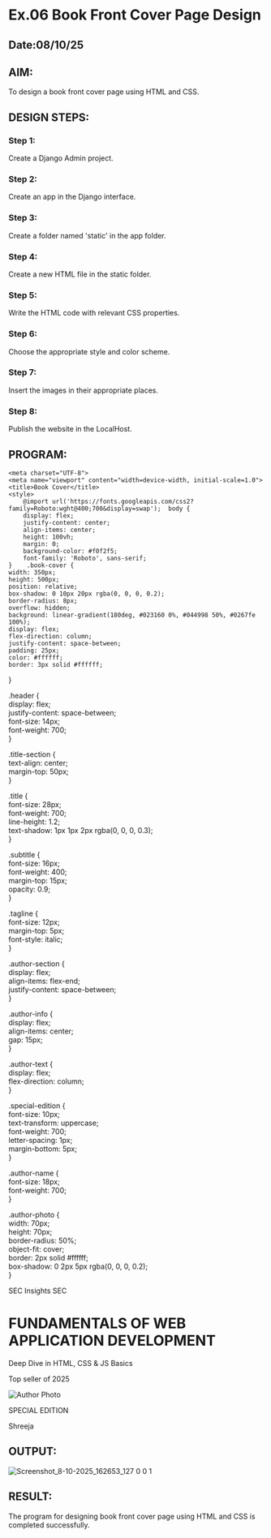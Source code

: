 # Ex.06 Book Front Cover Page Design
## Date:08/10/25

## AIM:
To design a book front cover page using HTML and CSS.

## DESIGN STEPS:

### Step 1:
Create a Django Admin project.

### Step 2:
Create an app in the Django interface.

### Step 3:
Create a folder named 'static' in the app folder.

### Step 4:
Create a new HTML file in the static folder.

### Step 5:
Write the HTML code with relevant CSS properties.

### Step 6:
Choose the appropriate style and color scheme.

### Step 7:
Insert the images in their appropriate places.

### Step 8:
Publish the website in the LocalHost.

## PROGRAM:

<!DOCTYPE html>  <html lang="en">    <head>    
    <meta charset="UTF-8">    
    <meta name="viewport" content="width=device-width, initial-scale=1.0">    
    <title>Book Cover</title>    
    <style>    
        @import url('https://fonts.googleapis.com/css2?family=Roboto:wght@400;700&display=swap');  body {    
        display: flex;    
        justify-content: center;    
        align-items: center;    
        height: 100vh;    
        margin: 0;    
        background-color: #f0f2f5;    
        font-family: 'Roboto', sans-serif;    
    }    .book-cover {    
    width: 350px;    
    height: 500px;    
    position: relative;    
    box-shadow: 0 10px 20px rgba(0, 0, 0, 0.2);    
    border-radius: 8px;    
    overflow: hidden;    
    background: linear-gradient(180deg, #023160 0%, #044998 50%, #0267fe 100%);    
    display: flex;    
    flex-direction: column;    
    justify-content: space-between;    
    padding: 25px;    
    color: #ffffff;    
    border: 3px solid #ffffff;    
}    

.header {    
    display: flex;    
    justify-content: space-between;    
    font-size: 14px;    
    font-weight: 700;    
}    

.title-section {    
    text-align: center;    
    margin-top: 50px;    
}    

.title {    
    font-size: 28px;    
    font-weight: 700;    
    line-height: 1.2;    
    text-shadow: 1px 1px 2px rgba(0, 0, 0, 0.3);    
}    

.subtitle {    
    font-size: 16px;    
    font-weight: 400;    
    margin-top: 15px;    
    opacity: 0.9;    
}    

.tagline {    
    font-size: 12px;    
    margin-top: 5px;    
    font-style: italic;    
}    

.author-section {    
    display: flex;    
    align-items: flex-end;    
    justify-content: space-between;    
}    

.author-info {    
    display: flex;    
    align-items: center;    
    gap: 15px;    
}    
    
.author-text {    
    display: flex;    
    flex-direction: column;    
}    

.special-edition {    
    font-size: 10px;    
    text-transform: uppercase;    
    font-weight: 700;    
    letter-spacing: 1px;    
    margin-bottom: 5px;    
}    

.author-name {    
    font-size: 18px;    
    font-weight: 700;    
}    

.author-photo {    
    width: 70px;    
    height: 70px;    
    border-radius: 50%;    
    object-fit: cover;    
    border: 2px solid #ffffff;    
    box-shadow: 0 2px 5px rgba(0, 0, 0, 0.2);    
}

</style>  </head>    
<body>    
    <div class="book-cover">    
        <div class="header">    
            <span>SEC Insights</span>    
            <span>SEC</span>    
        </div>  <div class="title-section">    
        <h1 class="title">FUNDAMENTALS OF WEB APPLICATION DEVELOPMENT</h1>    
        <p class="subtitle">Deep Dive in HTML, CSS & JS Basics</p>    
        <p class="tagline">Top seller of 2025</p>    
    </div>    <div class="author-section">    
    <div class="author-info"> 
        <img src="shreeja.jpeg" alt="Author Photo" class="author-photo">   
        <div class="author-text">    
            <p class="special-edition">SPECIAL EDITION</p>    
            <p class="author-name">Shreeja</p>    
        </div>    
    </div>



## OUTPUT:



![Screenshot_8-10-2025_162653_127 0 0 1](https://github.com/user-attachments/assets/fcbc4b82-55fc-4232-a6f7-95637ea2c5d7)



## RESULT:
The program for designing book front cover page using HTML and CSS is completed successfully.
